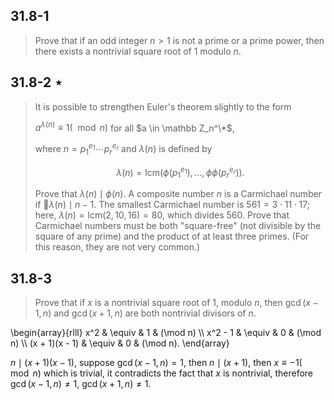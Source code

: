 ## 31.8-1

> Prove that if an odd integer $n > 1$ is not a prime or a prime power, then there exists a nontrivial square root of $1$ modulo $n$.


## 31.8-2 $\star$

> It is possible to strengthen Euler's theorem slightly to the form
>
> $a^{\lambda(n)} \equiv 1 (\mod n)$ for all $a \in \mathbb Z_n^\*$,
>
> where $n = p_1^{e_1} \cdots p_r^{e_r}$ and $\lambda(n)$ is defined by
>
> $$\lambda(n) = \text{lcm}(\phi(p_1^{e_1}), \ldots, \phi\phi(p_r^{e_r})). \tag{31.42}$$
>
> Prove that $\lambda(n) \mid \phi(n)$. A composite number $n$ is a Carmichael number if $\lambda(n) \mid n - 1$. The smallest Carmichael number is $561 = 3 \cdot 11 \cdot 17$; here, $\lambda(n) = \text{lcm}(2, 10, 16) = 80$, which divides $560$. Prove that Carmichael numbers must be both "square-free" (not divisible by the square of any prime) and the product of at least three primes. (For this reason, they are not very common.)

## 31.8-3

> Prove that if $x$ is a nontrivial square root of $1$, modulo $n$, then $\gcd(x - 1, n)$ and $\gcd(x + 1, n)$ are both nontrivial divisors of $n$.

\begin{array}{rlll}
           x^2 & \equiv & 1 & (\mod n) \\\\
       x^2 - 1 & \equiv & 0 & (\mod n) \\\\
(x + 1)(x - 1) & \equiv & 0 & (\mod n).
\end{array}

$n \mid (x + 1)(x - 1)$, suppose $\gcd(x - 1, n) = 1$, then $n \mid (x + 1)$, then $x \equiv -1 (\mod n)$ which is trivial, it contradicts the fact that $x$ is nontrivial, therefore $\gcd(x - 1, n) \ne 1$, $\gcd(x + 1, n) \ne 1$.
